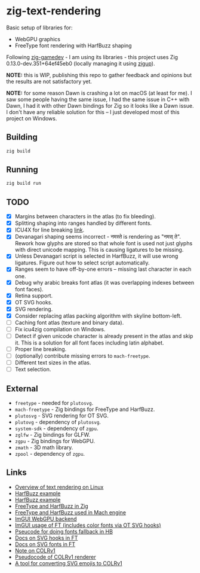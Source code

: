 # zig-text-rendering

Basic setup of libraries for:

- WebGPU graphics
- FreeType font rendering with HarfBuzz shaping

Following [zig-gamedev](https://github.com/zig-gamedev/zig-gamedev/tree/main) - I am using its libraries - this project uses Zig 0.13.0-dev.351+64ef45eb0 (locally managing it using [zigup](https://github.com/marler8997/zigup)).

**NOTE:** this is WIP, publishing this repo to gather feedback and opinions but the results are not satisfactory yet.

**NOTE:** for some reason Dawn is crashing a lot on macOS (at least for me). I saw some people having the same issue, I had the same issue in C++ with Dawn, I had it with other Dawn bindings for Zig so it looks like a Dawn issue. I don't have any reliable solution for this – I just developed most of this project on Windows.

## Building

```sh
zig build
```

## Running

```sh
zig build run
```

## TODO

- [x] Margins between characters in the atlas (to fix bleeding).
- [x] Splitting shaping into ranges handled by different fonts.
- [x] ICU4X for line breaking [link](https://codeberg.org/linusg/icu4zig).
- [x] Devanagari shaping seems incorrect - नमस्ते is rendering as "नमस् ते". Rework how glyphs are stored so that whole font is used not just glyphs with direct unicode mapping. This is causing ligatures to be missing.
- [x] Unless Devanagari script is selected in HarfBuzz, it will use wrong ligatures. Figure out how to select script automatically.
- [x] Ranges seem to have off-by-one errors – missing last character in each one.
- [x] Debug why arabic breaks font atlas (it was overlapping indexes between font faces).
- [x] Retina support.
- [x] OT SVG hooks.
- [x] SVG rendering.
- [x] Consider replacing atlas packing algorithm with skyline bottom-left.
- [ ] Caching font atlas (texture and binary data).
- [ ] Fix icu4zig compilation on Windows.
- [ ] Detect if given unicode character is already present in the atlas and skip it. This is a solution for all font faces including latin alphabet.
- [ ] Proper line breaking.
- [ ] (optionally) contribute missing errors to `mach-freetype`.
- [ ] Different text sizes in the atlas.
- [ ] Text selection.

## External

- `freetype` - needed for `plutosvg`.
- `mach-freetype` - Zig bindings for FreeType and HarfBuzz.
- `plutosvg` - SVG rendering for OT SVG.
- `plutovg` - dependency of `plutosvg`.
- `system-sdk` - dependency of `zgpu`.
- `zglfw` - Zig bindings for GLFW.
- `zgpu` - Zig bindings for WebGPU.
- `zmath` - 3D math library.
- `zpool` - dependency of `zgpu`.

## Links

- [Overview of text rendering on Linux](https://mrandri19.github.io/2019/07/24/modern-text-rendering-linux-overview.html)
- [HarfBuzz example](https://github.com/harfbuzz/harfbuzz-tutorial)
- [HarfBuzz example](https://github.com/tangrams/harfbuzz-example)
- [FreeType and HarfBuzz in Zig](https://ziggit.dev/t/rendering-text-with-harfbuzz-freetype/5636/7)
- [FreeType and HarfBuzz used in Mach engine](https://github.com/hexops/mach/blob/main/src/gfx/font/native/Font.zig)
- [ImGUI WebGPU backend](https://github.com/ocornut/imgui/blob/master/backends/imgui_impl_wgpu.cpp)
- [ImGUI usage of FT (includes color fonts via OT SVG hooks)](https://github.com/ocornut/imgui/blob/master/misc/freetype/imgui_freetype.cpp)
- [Pseucode for doing fonts fallback in HB](https://tex.stackexchange.com/questions/520034/fallback-for-harfbuzz-fonts)
- [Docs on SVG hooks in FT](https://freetype.org/freetype2/docs/reference/ft2-properties.html#svg-hooks)
- [Docs on SVG fonts in FT](https://freetype.org/freetype2/docs/reference/ft2-svg_fonts.html#svg_fonts)
- [Note on COLRv1](https://gitlab.freedesktop.org/freetype/freetype/-/issues/1229#note_1926547)
- [Pseudocode of COLRv1 renderer](https://github.com/googlefonts/colr-gradients-spec?tab=readme-ov-file#pseudocode)
- [A tool for converting SVG emojis to COLRv1](https://github.com/googlefonts/nanoemoji)

